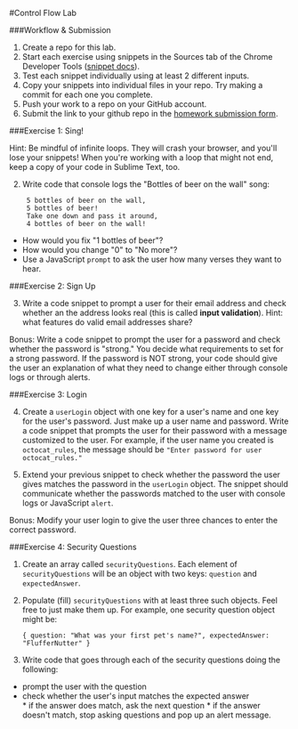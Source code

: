 #Control Flow Lab 

###Workflow & Submission   

1. Create a repo for this lab.
1. Start each exercise using snippets in the Sources tab of the Chrome Developer Tools ([snippet docs](https://developer.chrome.com/devtools/docs/authoring-development-workflow#snippets)).
1. Test each snippet individually using at least 2 different inputs.
1. Copy your snippets into individual files in your repo. Try making a commit for each one you complete.
1. Push your work to a repo on your GitHub account.
1. Submit the link to your github repo in the [homework submission form](https://docs.google.com/a/generalassemb.ly/forms/d/14rNXnDaq5X5Rvda-1BRZCl9YmkOoZzf7oxGBEZG_YJE/viewform).

###Exercise 1: Sing!

Hint: Be mindful of infinite loops. They will crash your browser, and you'll lose your snippets! When you're working with a loop that might not end, keep a copy of your code in Sublime Text, too.

2. Write code that console logs the "Bottles of beer on the wall" song:

		5 bottles of beer on the wall,
		5 bottles of beer!
		Take one down and pass it around,
		4 bottles of beer on the wall!


  * How would you fix "1 bottles of beer"?
  * How would you change "0" to "No more"?
  * Use a JavaScript `prompt` to ask the user how many verses they want to hear.

###Exercise 2: Sign Up 

3. Write a code snippet to prompt a user for their email address and check whether an the address looks real (this is called **input validation**). Hint: what features do valid email addresses share?

Bonus: Write a code snippet to prompt the user for a password and check whether the password is "strong." You decide what requirements to set for a strong password. If the password is NOT strong, your code should give the user an explanation of what they need to change either through console logs or through alerts.

###Exercise 3: Login

4. Create a `userLogin` object with one key for a user's name and one key for the user's password. Just make up a user name and password.  Write a code snippet that prompts the user for their password with a message customized to the user. For example, if the user name you created is `octocat_rules`, the message should be `"Enter password for user octocat_rules."`

5. Extend your previous snippet to check whether the password the user gives matches the password in the `userLogin` object. The snippet should communicate whether the passwords matched to the user with console logs or JavaScript `alert`.

Bonus: Modify your user login to give the user three chances to enter the correct password. 

###Exercise 4: Security Questions

1. Create an array called `securityQuestions`. Each element of `securityQuestions` will be an object with two keys: `question` and `expectedAnswer`. 
1. Populate (fill) `securityQuestions` with at least three such objects. Feel free to just make them up. For example, one security question object might be:     
	```
	{ question: "What was your first pet's name?", expectedAnswer: "FlufferNutter" }
	```


1. Write code that goes through each of the security questions doing the following:   
  * prompt the user with the question    
  * check whether the user's input matches the expected answer    
  		* if the answer does match, ask the next question
  		* if the answer doesn't match, stop asking questions and pop up an alert message.
